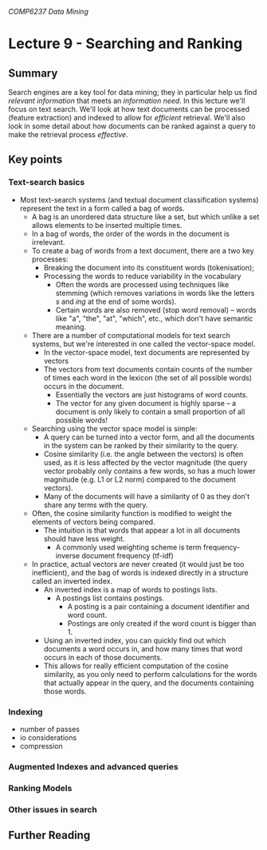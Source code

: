 *COMP6237 Data Mining*

# Lecture 9 - Searching and Ranking

## Summary
Search engines are a key tool for data mining; they in particular help us find _relevant information_ that meets an _information need_. In this lecture we'll focus on text search. We'll look at how text documents can be processed (feature extraction) and indexed to allow for _efficient_ retrieval. We'll also look in some detail about how documents can be ranked against a query to make the retrieval process _effective_.

## Key points




### Text-search basics
- Most text-search systems (and textual document classification systems) represent the text in a form called a bag of words.
	- A bag is an unordered data structure like a set, but which unlike a set allows elements to be inserted multiple times.
	- In a bag of words, the order of the words in the document is irrelevant.
	- To create a bag of words from a text document, there are a two key processes:
		- Breaking the document into its constituent words (tokenisation); 
		- Processing the words to reduce variability in the vocabulary
			- Often the words are processed using techniques like stemming (which removes variations in words like the letters _s_ and _ing_ at the end of some words).
			- Certain words are also removed (stop word removal) – words like "a", "the", "at", "which", etc., which don't have semantic meaning.
	- There are a number of computational models for text search systems, but we're interested in one called the vector-space model.
		- In the vector-space model, text documents are represented by vectors
		- The vectors from text documents contain counts of the number of times each word in the lexicon (the set of all possible words) occurs in the document.
			- Essentially the vectors are just histograms of word counts.
			- The vector for any given document is highly sparse – a document is only likely to contain a small proportion of all possible words! 
	- Searching using the vector space model is simple:
		- A query can be turned into a vector form, and all the documents in the system can be ranked by their similarity to the query.
		- Cosine similarity (i.e. the angle between the vectors) is often used, as it is less affected by the vector magnitude (the query vector probably only contains a few words, so has a much lower magnitude (e.g. L1 or L2 norm) compared to the document vectors).
		- Many of the documents will have a similarity of 0 as they don't share any terms with the query.
	- Often, the cosine similarity function is modified to weight the elements of vectors being compared.
		- The intuition is that words that appear a lot in all documents should have less weight.
			- A commonly used weighting scheme is term frequency-inverse document frequency (tf-idf)
	- In practice, actual vectors are never created (it would just be too inefficient), and the bag of words is indexed directly in a structure called an inverted index.
		- An inverted index is a map of words to postings lists.
			- A postings list contains postings.
				- A posting is a pair containing a document identifier and word count.
				- Postings are only created if the word count is bigger than 1. 
		- Using an inverted index, you can quickly find out which documents a word occurs in, and how many times that word occurs in each of those documents.
		- This allows for really efficient computation of the cosine similarity, as you only need to perform calculations for the words that actually appear in the query, and the documents containing those words.

### Indexing
* number of passes
* io considerations
* compression

### Augmented Indexes and advanced queries

### Ranking Models

### Other issues in search

## Further Reading
